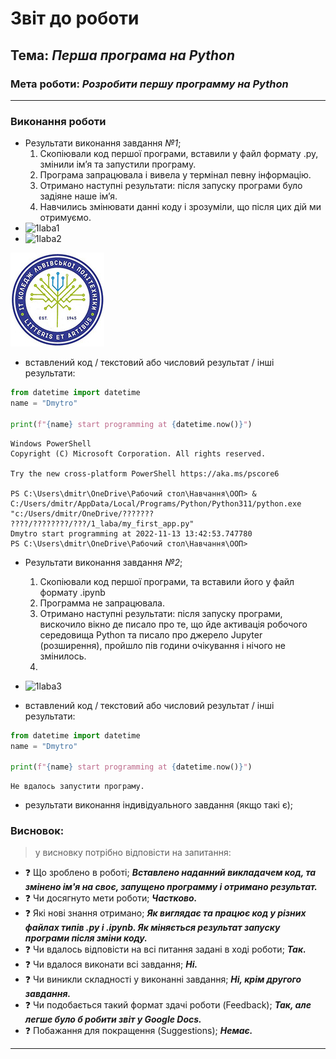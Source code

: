 # Звіт до роботи
## Тема: _Перша програма на Python_
### Мета роботи: _Розробити першу программу на Python_
---
### Виконання роботи
- Результати виконання завдання *№1*;
    1. Скопіювали код першої програми, вставили у файл формату .py, змінили ім’я та запустили програму.
    1. Програма запрацювала і вивела у термінал певну інформацію.
    1. Отримано наступні результати: після запуску програми було задіяне наше ім’я.
    1. Навчились змінювати данні коду і зрозуміли, що після цих дій ми отримуємо.
- ![1laba1](image_2022-11-13_13-02-04.png)
- ![1laba2](image_2022-11-13_12-57-23.png) 

![alt text](https://github.com/BobasB/it_college/raw/main/reports/pictures/logo-lit.jpg "ІТ Коледж")

- вставлений код / текстовий або числовий результат / інші результати:
```python
from datetime import datetime
name = "Dmytro"

print(f"{name} start programming at {datetime.now()}")
```
```text
Windows PowerShell
Copyright (C) Microsoft Corporation. All rights reserved.

Try the new cross-platform PowerShell https://aka.ms/pscore6

PS C:\Users\dmitr\OneDrive\Рабочий стол\Навчання\ООП> & C:/Users/dmitr/AppData/Local/Programs/Python/Python311/python.exe "c:/Users/dmitr/OneDrive/??????? ????/????????/???/1_laba/my_first_app.py"
Dmytro start programming at 2022-11-13 13:42:53.747780
PS C:\Users\dmitr\OneDrive\Рабочий стол\Навчання\ООП> 
```

- Результати виконання завдання *№2*;
    1. Скопіювали код першої програми, та вставили його у файл формату .ipynb
    1. Программа не запрацювала.
    1. Отримано наступні результати: після запуску програми, вискочило вікно де писало про те, що йде активація робочого середовища Python та писало про джерело Jupyter (розширення), пройшло пів години очікування і нічого не змінилось.
    1. 
- ![1laba3]()

- вставлений код / текстовий або числовий результат / інші результати:
```python
from datetime import datetime
name = "Dmytro"

print(f"{name} start programming at {datetime.now()}")
```
```text
Не вдалось запустити програму.
```

- результати виконання індивідуального завдання (якщо такі є);

### Висновок: 
> у висновку потрібно відповісти на запитання:
- :question: Що зроблено в роботі;
___Вставлено наданний викладачем код, та змінено ім'я на своє, запущено программу і отримано результат.___
- :question: Чи досягнуто мети роботи;
___Частково.___
- :question: Які нові знання отримано;
___Як виглядає та працює код у різних файлах типів .py і .ipynb. Як міняється результат запуску програми після зміни коду.___
- :question: Чи вдалось відповісти на всі питання задані в ході роботи;
___Так.___
- :question: Чи вдалося виконати всі завдання;
___Ні.___
- :question: Чи виникли складності у виконанні завдання;
___Ні, крім другого завдання.___
- :question: Чи подобається такий формат здачі роботи (Feedback);
___Так, але легше було б робити звіт у Google Docs.___
- :question: Побажання для покращення (Suggestions);
___Немає.___
---
